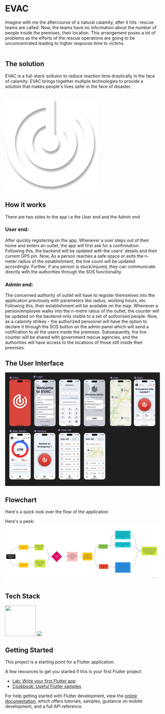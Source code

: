 # EVAC
Imagine with me the aftercourse of a natural calamity, after it hits -rescue teams are called. Now, the teams have no information about the number of people inside the premises, their location. This arrangement poses a lot of problems as the efforts of the rescue operations are going to be unconcentrated leading to higher response time to victims.  
</br>

## The solution
EVAC is a full-stack soltuion to reduce reaction time drastically in the face of calamity. EVAC brings together multiple technologies to provide a solution that makes people's lives safer in the face of disaster. 

</br>

<img src="assets/icon/evac_logo.png" width="300" height="300">

## How it works
There are two sides to the app i.e the User end and the Admin end</br>

### User end:</br>
After quickly registering on the app, Whenever a user steps out of their home and enters an outlet, the app will first ask for a confirmation. Following this, the backend will be updated with the users' details and their current GPS pin. Now, As a person reaches a safe space or exits the n-meter radius of the establishment, the live count will be updated accordingly. Further, if any person is stuck/injured, they can communicate directly with the authorities through the SOS functionality.

### Admin end:</br>
The concerned authority of outlet will have to register themselves into the application previously with parameters like radius, working hours, etc. Following this, their establishment will be available on the map. Whenever a person/employee walks into the n-metre ratius of the outlet, the counter will be updated on the backend-only visible to a set of authorised people. Now, as a calamity strikes - the authorized personnel will have the option to declare it through the SOS button on the admin panel which will send a notification to all the users inside the premises. Subsequently, the live counter will be shared with government rescue agencies, and the authorities will have access to the locations of those still inside their premises. 



## The User Interface
![](assets/images/UI.png)

## Flowchart
Here's a quick look over the flow of the application

Here's a peek: </br>
![](assets/images/FlowChart.jpg)

## Tech Stack
<p float="left">
  <img src="images/flutterlogo.png" width="100" height="100" />
  <img src="images/dart_logo.png" width="100" height "100" />
</p>

## Getting Started

This project is a starting point for a Flutter application.

A few resources to get you started if this is your first Flutter project:

- [Lab: Write your first Flutter app](https://docs.flutter.dev/get-started/codelab)
- [Cookbook: Useful Flutter samples](https://docs.flutter.dev/cookbook)

For help getting started with Flutter development, view the
[online documentation](https://docs.flutter.dev/), which offers tutorials,
samples, guidance on mobile development, and a full API reference.
